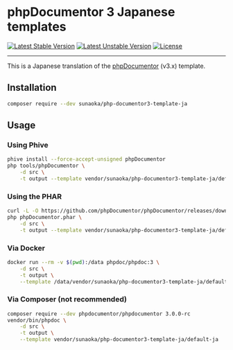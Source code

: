 # phpDocumentor 3 Japanese templates

[![Latest Stable Version](https://poser.pugx.org/sunaoka/php-documentor3-template-ja/v/stable)](https://packagist.org/packages/sunaoka/php-documentor3-template-ja)
[![Latest Unstable Version](https://poser.pugx.org/sunaoka/php-documentor3-template-ja/v/unstable)](//packagist.org/packages/sunaoka/php-documentor3-template-ja)
[![License](https://poser.pugx.org/sunaoka/php-documentor3-template-ja/license)](https://packagist.org/packages/sunaoka/php-documentor3-template-ja)

---

This is a Japanese translation of the [phpDocumentor](https://github.com/phpDocumentor/phpDocumentor) (v3.x) template.

## Installation

```bash
composer require --dev sunaoka/php-documentor3-template-ja
```

## Usage

### Using Phive

```bash
phive install --force-accept-unsigned phpDocumentor
php tools/phpDocumentor \
    -d src \
    -t output --template vendor/sunaoka/php-documentor3-template-ja/default-ja       
```

### Using the PHAR

```bash
curl -L -O https://github.com/phpDocumentor/phpDocumentor/releases/download/v3.0.0-rc/phpDocumentor.phar
php phpDocumentor.phar \
    -d src \
    -t output --template vendor/sunaoka/php-documentor3-template-ja/default-ja       
```

### Via Docker

```bash
docker run --rm -v $(pwd):/data phpdoc/phpdoc:3 \
    -d src \
    -t output \
    --template /data/vendor/sunaoka/php-documentor3-template-ja/default-ja
```

### Via Composer (not recommended)

```bash
composer require --dev phpdocumentor/phpdocumentor 3.0.0-rc
vendor/bin/phpdoc \
    -d src \
    -t output \
    --template vendor/sunaoka/php-documentor3-template-ja/default-ja       
```

